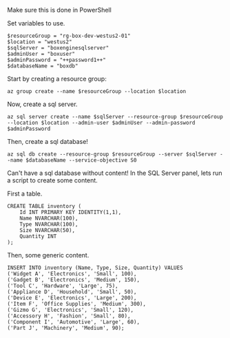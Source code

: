 Make sure this is done in PowerShell

Set variables to use.
```
$resourceGroup = "rg-box-dev-westus2-01"
$location = "westus2"
$sqlServer = "boxenginesqlserver"
$adminUser = "boxuser"
$adminPassword = "++password1++"
$databaseName = "boxdb"
```

Start by creating a resource group:
```
az group create --name $resourceGroup --location $location
```

Now, create a sql server.
```
az sql server create --name $sqlServer --resource-group $resourceGroup --location $location --admin-user $adminUser --admin-password $adminPassword
```

Then, create a sql database!

```
az sql db create --resource-group $resourceGroup --server $sqlServer --name $databaseName --service-objective S0
```

Can't have a sql database without content! In the SQL Server panel, lets run a script to create some content.

First a table.

```
CREATE TABLE inventory (
    Id INT PRIMARY KEY IDENTITY(1,1),
    Name NVARCHAR(100),
    Type NVARCHAR(100),
    Size NVARCHAR(50),
    Quantity INT
);
```

Then, some generic content.
```
INSERT INTO inventory (Name, Type, Size, Quantity) VALUES
('Widget A', 'Electronics', 'Small', 100),
('Gadget B', 'Electronics', 'Medium', 150),
('Tool C', 'Hardware', 'Large', 75),
('Appliance D', 'Household', 'Small', 50),
('Device E', 'Electronics', 'Large', 200),
('Item F', 'Office Supplies', 'Medium', 300),
('Gizmo G', 'Electronics', 'Small', 120),
('Accessory H', 'Fashion', 'Small', 80),
('Component I', 'Automotive', 'Large', 60),
('Part J', 'Machinery', 'Medium', 90);
```